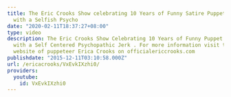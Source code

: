 ```yaml
---
title: The Eric Crooks Show celebrating 10 Years of Funny Satire Puppet Dark Humor
  with a Selfish Psycho
date: "2020-02-11T18:37:27+08:00"
type: video
description: The Eric Crooks Show Celebrating 10 Years of Funny Puppet Satire Comedy
  with a Self Centered Psychopathic Jerk . For more information visit the official
  website of puppeteer Erica Crooks on officialericcrooks.com
publishdate: "2015-12-11T03:10:58.000Z"
url: /ericacrooks/VxEvkIXzhi0/
providers:
  youtube:
    id: VxEvkIXzhi0
---
```


